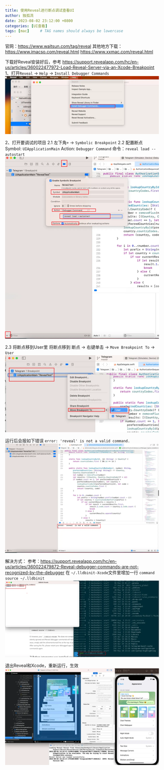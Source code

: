 ```yaml
---
title: 使用Reveal进行断点调试查看UI
author: 独孤流
date: 2023-08-02 23:12:00 +0800
categories: [UI查看]
tags: [mac]     # TAG names should always be lowercase
---
```


官网：https://www.waitsun.com/tag/reveal
其他地方下载：
https://www.imacso.com/reveal.html
https://www.xxmac.com/reveal.html

下载好Reveal安装好后，参考
https://support.revealapp.com/hc/en-us/articles/360022477972-Load-Reveal-Server-via-an-Xcode-Breakpoint
1、打开`Reveal` -> `Help` -> `Install Debugger Commands`
![image](/assets/img/lookui/reveal1.png)

2、打开要调试的项目
2.1 左下角`+` -> `Symbolic Breakpoint`
2.2 配置断点
Symbol: `UIApplicationMain`
Action: `Debugger Command`
命令：`reveal load --autostart`
![image](/assets/img/lookui/reveal2.png)


2.3 将断点移到User里
将断点移到 断点 -> 右键单击 -> `Move Breakpoint To` -> `User`
![image](/assets/img/lookui/reveal3.png)


运行后会报如下错误
`error: 'reveal' is not a valid command.`
![image](/assets/img/lookui/reveal4.png)


解决方式：
参考：https://support.revealapp.com/hc/en-us/articles/360022479872-Reveal-debugger-commands-are-not-recognized-by-the-debugger
在 `~/.lldbinit-Xcode`文件里增加一行
`command source ~/.lldbinit`
![image](/assets/img/lookui/reveal5.png)


退出Reveal和Xcode，重新运行，生效
![image](/assets/img/lookui/reveal6.png)
